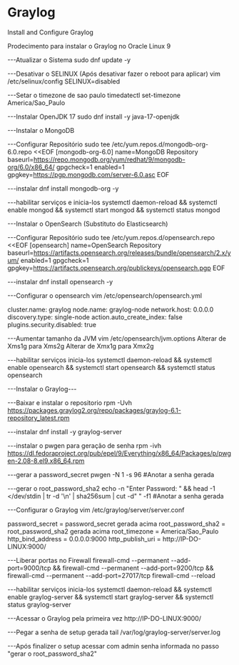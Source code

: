 # Graylog
Install and Configure Graylog

Prodecimento para instalar o Graylog no Oracle Linux 9


---Atualizar o Sistema
sudo dnf update -y

---Desativar o SELINUX (Após desativar fazer o reboot para aplicar)
vim /etc/selinux/config
SELINUX=disabled


---Setar o timezone de sao paulo
timedatectl set-timezone America/Sao_Paulo


---Instalar OpenJDK 17
sudo dnf install -y java-17-openjdk


---Instalar o MongoDB

---Configurar Repositório
sudo tee /etc/yum.repos.d/mongodb-org-6.0.repo <<EOF
[mongodb-org-6.0]
name=MongoDB Repository
baseurl=https://repo.mongodb.org/yum/redhat/9/mongodb-org/6.0/x86_64/
gpgcheck=1
enabled=1
gpgkey=https://pgp.mongodb.com/server-6.0.asc
EOF

---instalar
dnf install mongodb-org -y

---habilitar serviços e inicia-los
systemctl daemon-reload && systemctl enable mongod && systemctl start mongod && systemctl status mongod


---Instalar o OpenSearch (Substituto do Elasticsearch)

---Configurar Repositório
sudo tee /etc/yum.repos.d/opensearch.repo <<EOF
[opensearch]
name=OpenSearch Repository
baseurl=https://artifacts.opensearch.org/releases/bundle/opensearch/2.x/yum/
enabled=1
gpgcheck=1
gpgkey=https://artifacts.opensearch.org/publickeys/opensearch.pgp
EOF

---instalar
dnf install opensearch -y

---Configurar o opensearch
vim /etc/opensearch/opensearch.yml

cluster.name: graylog
node.name: graylog-node
network.host: 0.0.0.0
discovery.type: single-node
action.auto_create_index: false
plugins.security.disabled: true

---Aumentar tamanho da JVM
vim /etc/opensearch/jvm.options
Alterar de Xms1g para Xms2g
Alterar de Xmx1g para Xmx2g

---habilitar serviços  inicia-los
systemctl daemon-reload && systemctl enable opensearch && systemctl start opensearch && systemctl status opensearch


---Instalar o Graylog---

---Baixar e instalar o repositorio
rpm -Uvh https://packages.graylog2.org/repo/packages/graylog-6.1-repository_latest.rpm

---instalar
dnf install -y graylog-server

---instalar o pwgen para geração de senha
rpm -ivh https://dl.fedoraproject.org/pub/epel/9/Everything/x86_64/Packages/p/pwgen-2.08-8.el9.x86_64.rpm

---gerar a password_secret
pwgen -N 1 -s 96
#Anotar a senha gerada

---gerar o root_password_sha2
echo -n "Enter Password: " && head -1 </dev/stdin | tr -d '\n' | sha256sum | cut -d" " -f1
#Anotar a senha gerada


---Configurar o Graylog
vim /etc/graylog/server/server.conf

password_secret = password_secret gerada acima
root_password_sha2 = root_password_sha2 gerada acima
root_timezone = America/Sao_Paulo
http_bind_address = 0.0.0.0:9000
http_publish_uri = http://IP-DO-LINUX:9000/


---Liberar portas no Firewall
firewall-cmd --permanent --add-port=9000/tcp && firewall-cmd --permanent --add-port=9200/tcp && firewall-cmd --permanent --add-port=27017/tcp
firewall-cmd --reload


---habilitar serviços  inicia-los
systemctl daemon-reload && systemctl enable graylog-server && systemctl start graylog-server && systemctl status graylog-server


---Acessar o Graylog pela primeira vez
http://IP-DO-LINUX:9000/

---Pegar a senha de setup gerada
tail /var/log/graylog-server/server.log


---Após finalizer o setup acessar com
admin
senha informada no passo "gerar o root_password_sha2"




